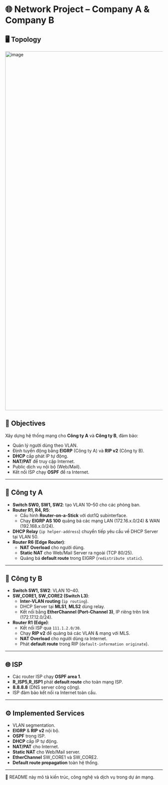 # 🌐 Network Project – Company A & Company B
## 🖥️ Topology
<img width="1927" height="1143" alt="image" src="https://github.com/user-attachments/assets/d8ca8cba-74fb-4306-8f5b-ed979af498bb" />

## 🎯 Objectives
Xây dựng hệ thống mạng cho **Công ty A** và **Công ty B**, đảm bảo:
- Quản lý người dùng theo VLAN.
- Định tuyến động bằng **EIGRP** (Công ty A) và **RIP v2** (Công ty B).
- **DHCP** cấp phát IP tự động.
- **NAT/PAT** để truy cập Internet.
- Public dịch vụ nội bộ (Web/Mail).
- Kết nối ISP chạy **OSPF** để ra Internet.

---

## 🏢 Công ty A
- **Switch SW0, SW1, SW2**: tạo VLAN 10–50 cho các phòng ban.  
- **Router R1, R4, R5**:
  - Cấu hình **Router-on-a-Stick** với dot1Q subinterface.
  - Chạy **EIGRP AS 100** quảng bá các mạng LAN (172.16.x.0/24) & WAN (192.168.x.0/24).
- **DHCP Relay** (`ip helper-address`) chuyển tiếp yêu cầu về DHCP Server tại VLAN 50.  
- **Router R6 (Edge Router)**:
  - **NAT Overload** cho người dùng.
  - **Static NAT** cho Web/Mail Server ra ngoài (TCP 80/25).
  - Quảng bá **default route** trong EIGRP (`redistribute static`).

---

## 🏢 Công ty B
- **Switch SW1, SW2**: VLAN 10–40.  
- **SW_CORE1, SW_CORE2 (Switch L3)**:
  - **Inter-VLAN routing** (`ip routing`).
  - DHCP Server tại **MLS1**, **MLS2** dùng relay.
  - Kết nối bằng **EtherChannel (Port-Channel 3)**, IP riêng trên link (172.17.12.0/24).
- **Router R1 (Edge)**:
  - Kết nối ISP qua `111.1.2.0/30`.
  - Chạy **RIP v2** để quảng bá các VLAN & mạng với MLS.
  - **NAT Overload** cho người dùng ra Internet.
  - Phát **default route** trong RIP (`default-information originate`).

---

## 🌐 ISP
- Các router ISP chạy **OSPF area 1**.  
- **R_ISP5,R_ISP1** phát **default route** cho toàn mạng ISP.  
-  **8.8.8.8** (DNS server công cộng).  
- ISP đảm bảo kết nối ra Internet toàn cầu.

---

## ⚙️ Implemented Services
- VLAN segmentation.  
- **EIGRP** & **RIP v2** nội bộ.  
- **OSPF** trong ISP.  
- **DHCP** cấp IP tự động.  
- **NAT/PAT** cho Internet.  
- **Static NAT** cho Web/Mail server.  
- **EtherChannel** SW_CORE1 và SW_CORE2.  
- **Default route propagation** toàn hệ thống.

---

📌 README này mô tả kiến trúc, công nghệ và dịch vụ trong dự án mạng.  


